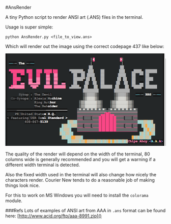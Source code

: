 #AnsRender


A tiny Python script to render ANSI art (.ANS) files in the terminal.

Usage is super simple:

```
python AnsRender.py <file_to_view.ans>
```
Which will render out the image using the correct codepage 437 like below:

![image](example.png)

The quality of the render will depend on the width of the terminal, 80 columns wide is generally recommended and you will get a warning if a different width terminal is detected.

Also the fixed width used in the terminal will also change how nicely the characters render. Courier New tends to do a reasonable job of making things look nice.

For this to work on MS Windows you will need to install the `colorama` module.

###Refs
Lots of examples of ANSI art from AAA in `.ans` format can be found here: [http://www.acid.org/ftp/aaa-8991.zip]()
